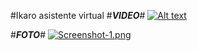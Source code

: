  #Ikaro asistente virtual
 #___VIDEO___#
 [![Alt text](https://postimg.cc/MnCbDcnY)](https://youtu.be/UMdji4WSoQ8)
 
 
 
 
 #___FOTO___#
 [![Screenshot-1.png](https://i.postimg.cc/5yTWVF91/Screenshot-1.png)](https://postimg.cc/xNv4G8bF)
 
 
 
